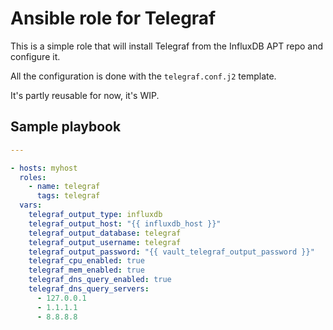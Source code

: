# Ansible role for Telegraf

This is a simple role that will install Telegraf from the InfluxDB APT repo and configure it.

All the configuration is done with the `telegraf.conf.j2` template.

It's partly reusable for now, it's WIP.

## Sample playbook

```yaml
---

- hosts: myhost
  roles:
    - name: telegraf
      tags: telegraf
  vars:
    telegraf_output_type: influxdb
    telegraf_output_host: "{{ influxdb_host }}"
    telegraf_output_database: telegraf
    telegraf_output_username: telegraf
    telegraf_output_password: "{{ vault_telegraf_output_password }}"
    telegraf_cpu_enabled: true
    telegraf_mem_enabled: true
    telegraf_dns_query_enabled: true
    telegraf_dns_query_servers:
      - 127.0.0.1
      - 1.1.1.1
      - 8.8.8.8
```
